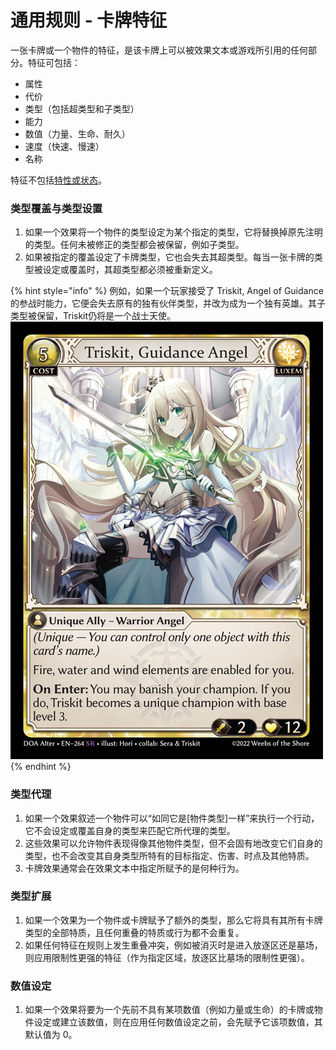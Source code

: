 # 通用规则 - 卡牌特征

一张卡牌或一个物件的特征，是该卡牌上可以被效果文本或游戏所引用的任何部分。特征可包括：

* 属性
* 代价
* 类型（包括超类型和子类型）
* 能力
* 数值（力量、生命、耐久）
* 速度（快速、慢速）
* 名称

特征不包括[特性或状态](../../you-xi-ji-zhi/you-xi-ji-zhi-qi-ta/te-xing-yu-zhuang-tai.md)。

### 类型覆盖与类型设置

1. 如果一个效果将一个物件的类型设定为某个指定的类型，它将替换掉原先注明的类型。任何未被修正的类型都会被保留，例如子类型。
2. 如果被指定的覆盖设定了卡牌类型，它也会失去其超类型。每当一张卡牌的类型被设定或覆盖时，其超类型都必须被重新定义。

{% hint style="info" %}
例如，如果一个玩家接受了 Triskit, Angel of Guidance 的参战时能力，它便会失去原有的独有伙伴类型，并改为成为一个独有英雄。其子类型被保留，Triskit仍将是一个战士天使。![](<../../.gitbook/assets/image (2) (1) (1) (1) (1).png>)
{% endhint %}

### 类型代理

1. 如果一个效果叙述一个物件可以“如同它是\[物件类型]一样”来执行一个行动，它不会设定或覆盖自身的类型来匹配它所代理的类型。
2. 这些效果可以允许物件表现得像其他物件类型，但不会固有地改变它们自身的类型，也不会改变其自身类型所特有的目标指定、伤害、时点及其他特质。
3. 卡牌效果通常会在效果文本中指定所赋予的是何种行为。

### 类型扩展

1. 如果一个效果为一个物件或卡牌赋予了额外的类型，那么它将具有其所有卡牌类型的全部特质，且任何重叠的特质或行为都不会重复。
2. 如果任何特征在规则上发生重叠冲突，例如被消灭时是进入放逐区还是墓场，则应用限制性更强的特征（作为指定区域，放逐区比墓场的限制性更强）。

### 数值设定

1. 如果一个效果将要为一个先前不具有某项数值（例如力量或生命）的卡牌或物件设定或建立该数值，则在应用任何数值设定之前，会先赋予它该项数值，其默认值为 0。
